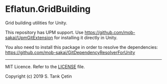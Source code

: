 # Eflatun.GridBuilding
Grid building utilities for Unity.

This repository has UPM support. Use https://github.com/mob-sakai/UpmGitExtension for installing it directly in Unity.

You also need to install this package in order to resolve the dependencies: https://github.com/mob-sakai/GitDependencyResolverForUnity

----

MIT Licence. Refer to the [LICENSE](/LICENSE) file.

Copyright (c) 2019 S. Tarık Çetin
